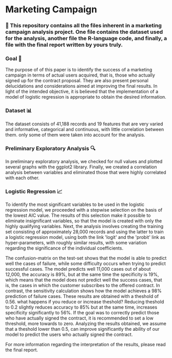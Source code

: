 # Marketing Campaign
 ### :paperclip: This repository contains all the files inherent in a marketing campaign analysis project. One file contains the dataset used for the analysis, another     file the R-language code, and finally, a file with the final report written by yours truly.

### Goal 🎯
The purpose of of this paper is to identify the success of a marketing campaign in terms of actual users acquired, that is, those who actually signed up for the  contract proposal. They are also present personal delucidations and considerations aimed at improving the final results. In light of the intended objective,
it is believed that the implementation of a model of logistic regression is appropriate to obtain the desired information.

### Dataset 📊
The dataset consists of 41,188 records and 19 features that are very varied and informative, categorical and continuous, with little correlation between them.
only some of them were taken into account for the analysis.

### Preliminary Exploratory Analysis :mag:
In preliminary exploratory analysis, we checked for null values and plotted several graphs with the ggplot2 library. Finally, we created a correlation analysis between variables and eliminated those that were highly correlated with each other.

### Logistic Regression :chart_with_upwards_trend:
To identify the most significant variables to be used in the logistic regression model, we proceeded with a stepwise selection on the basis of the lowest AIC value. The results of this selection make it possible to eliminate insignificant variables, so that the model is created with only the highly qualifying variables.
Next, the analysis involves creating the training set consisting of approximately 28,000 records and using the latter to train a logistic regression model, using both the link 'logit' and the 'probit' link as hyper-parameters, with roughly similar results, with some variation regarding the significance of the individual coefficients.

The confusion-matrix on the test-set shows that the model is able to predict well the cases of failure, while some difficulty occurs when trying to predict successful cases. The model predicts well 11,000 cases out of about 12,000, the accuracy is 89%, but at the same time the specificity is 19%, which means that the model does not predict well the success cases, that is, the cases in which the customer subscribes to the offered contract. In contrast, the sensitivity calculation shows how the 
model achieves a 98% prediction of failure cases.
These results are obtained with a theshold of 0.56. what happens if you reduce or increase theshold? 
Reducing theshold to 0.2 slightly reduces accuracy to 85% but at the same time, increases specificity significantly to 56%. If the goal was to correctly predict those who have actually signed the contract, it is recommended to set a low threshold, more towards to zero.
Analyzing the results obtained, we assume that a theshold lower than 0.5, can improve significantly the ability of our model to predict the users who actually signed the contract.

For more information regarding the interpretation of the results, please read the final report.
